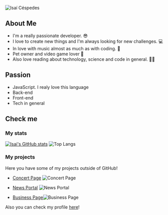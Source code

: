 ![Isaí Céspedes](https://user-images.githubusercontent.com/59100477/134718130-8d7fc885-04b0-4176-a7b1-aea0f112544f.png)


## About Me

- I'm a really passionate developer. 😎
- I love to create new things and I'm always looking for new challenges. 💻
- In love with music almost as much as with coding. 🎵
- Pet owner and video game lover 💙
- Also love reading about technology, science and code in general. 🧑‍💻

## Passion

- JavaScript. I realy love this language
- Back-end
- Front-end
- Tech in general

## Check me

### My stats

[![Isai's GitHub stats](https://github-readme-stats.vercel.app/api?username=Lordkaito&count_private=true&theme=radical)](https://github.com/lordkaito/github-readme-stats)
![Top Langs](https://github-readme-stats.vercel.app/api/top-langs/?username=lordkaito&theme=tokyonight)


### My projects

Here you have some of my projects outside of GitHub!
- [Concert Page](https://jovial-visvesvaraya-e010cc.netlify.app/) ![Concert Page](https://user-images.githubusercontent.com/59100477/134724376-4bde7ea3-a6af-4874-805b-ad94022fd193.png)


- [News Portal](https://newsgridlk.netlify.app/) ![News Portal](https://user-images.githubusercontent.com/59100477/134724033-a82e489c-9a75-483b-91c2-f028ecf947be.png) 


- [Business Page](https://edgeledlk.netlify.app/)![Business Page](https://user-images.githubusercontent.com/59100477/134724609-742dfc48-7581-4e7d-ba7c-072356bd38c3.png)



Also you can check my profile [here](https://www.linkedin.com/in/isai-c%C3%A9spedes-4164a51b4/)!


